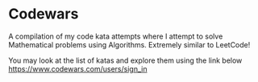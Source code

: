 # Codewars
A compilation of my code kata attempts where I attempt to solve Mathematical problems using Algorithms. Extremely similar to LeetCode!

You may look at the list of katas and explore them using the link below
https://www.codewars.com/users/sign_in
